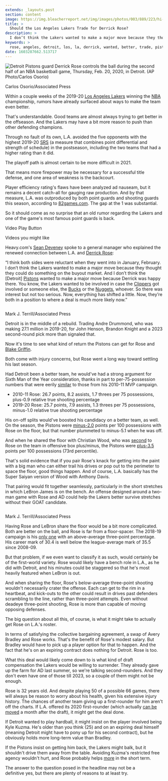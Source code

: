 ```yaml
--- 
extends: _layouts.post 
section: content 
image: https://img.bleacherreport.net/img/images/photos/003/889/223/hi-res-6181b42830f138af9580fb5203cd758a_crop_exact.jpg?w=1200&h=1200&q=75 
title: > 
  Should the Los Angeles Lakers Trade for Derrick Rose? 
description: > 
  I don’t think the Lakers wanted to make a major move because they thought they could do something on the buyout market.And I don’t think the [Detroit] Pistons wanted to make a major move because Derrick was happy there.You know, the Lakers wanted to be involved in case the Clippers got involved or someone else, the Bucks or the Nuggets, whoever.An offense designed around a two-man game with Rose and AD could help the Lakers better survive stretches without their GOAT candidate.Even without deadeye three-point shooting, Rose is more than capable of moving opposing defenses. 
keywords: > 
  rose, angeles, detroit, los, la, derrick, wanted, better, trade, pistons, floor, shooting, team, lakers 
date: 1603287662.513717 
--- 
```

<div><p></p><img alt="Detroit Pistons guard Derrick Rose controls the ball during the second half of an NBA basketball game, Thursday, Feb. 20, 2020, in Detroit. (AP Photo/Carlos Osorio)" src="https://static-assets.bleacherreport.net/img/atoms/lazyImage/logo.png"><p class="credit">Carlos Osorio/Associated Press</p><p class="">Within a couple weeks of the 2019-20 <a href="http://bleacherreport.com/los-angeles-lakers">Los Angeles Lakers</a> winning the <a href="http://bleacherreport.com/nba">NBA</a> championship, rumors have already surfaced about ways to make the team even better.</p><p class="">That's understandable. Good teams are almost always trying to get better in the offseason. And the Lakers may have a bit more reason to push than other defending champions.</p><p class="">Through no fault of its own, L.A. avoided the five opponents with the highest 2019-20 <a href="https://www.basketball-reference.com/leagues/NBA_2020.html#misc_stats::9" target="_blank" rel="noopener noreferrer">SRS</a> (a measure that combines point differential and strength of schedule) in the postseason, including the two teams that had a higher rating than it did.&#160;&#160;</p><p class="">The playoff path is almost certain to be more difficult in 2021.</p><p id="br-ad-17006701" class="br-ad-lazy"></p><p class="">That means more firepower may be necessary for a successful title defense, and one area of weakness is the backcourt.</p><p class="">Player efficiency rating's flaws have been analyzed ad nauseam, but it remains a decent catch-all for gauging raw production. And by that measure, L.A. was outproduced by both point guards and shooting guards this season, according to <a href="http://www.82games.com/1920/1920LAL5.HTM" target="_blank" rel="noopener noreferrer">82games.com</a>. The gap at the 1 was substantial.</p><p class="">So it should come as no surprise that an old rumor regarding the Lakers and one of the game's most famous point guards is back.</p><a rel="noopener noreferrer" target="_blank" class="molecule thumbnail"><img alt="" src="https://static-assets.bleacherreport.net/img/atoms/lazyImage/logo.png">Video Play Button</a><p class="atom video-indicator"><p class="text">Videos you might like </p> </p><p class="">Heavy.com's <a href="https://heavy.com/sports/los-angeles-lakers/derrick-rose-pistons-trade/" target="_blank" rel="noopener noreferrer">Sean Deveney</a> spoke to a general manager who explained the renewed connection between L.A. and <a href="http://bleacherreport.com/derrick-rose">Derrick Rose</a>:</p><p class="">&#8220;I think both sides were reluctant when they went into in January, February. I don&#8217;t think the Lakers wanted to make a major move because they thought they could do something on the buyout market. And I don&#8217;t think the [Detroit] <a href="http://bleacherreport.com/detroit-pistons">Pistons</a> wanted to make a major move because Derrick was happy there. You know, the Lakers wanted to be involved in case the <a href="http://bleacherreport.com/los-angeles-clippers">Clippers</a> got involved or someone else, the <a href="http://bleacherreport.com/milwaukee-bucks">Bucks</a> or the <a href="http://bleacherreport.com/denver-nuggets">Nuggets</a>, whoever. So there was interest but not too serious. Now, everything has shifted a little. Now, they&#8217;re both in a position to where a deal is much more likely now.&#8221;</p><p></p><img alt="" src="https://static-assets.bleacherreport.net/img/atoms/lazyImage/logo.png"><p class="credit">Mark J. Terrill/Associated Press</p><p class="">Detroit is in the middle of a rebuild.&#160;Trading Andre Drummond, who was making 27.1 million in 2019-20, for John Henson, Brandon Knight and a 2023 second-round pick more than signaled that.</p><p class="">Now it's time to see what kind of return the Pistons can get for Rose and <a href="http://bleacherreport.com/blake-griffin">Blake Griffin</a>.</p><p id="br-ad-53735041" class="br-ad-lazy"></p><p class="">Both come with injury concerns, but Rose went a long way toward settling his last season.</p><p class="">Had Detroit been a better team, he would've had a strong argument for Sixth Man of the Year consideration, thanks in part to per-75-possession numbers that were eerily <a href="https://stathead.com/basketball/psl_finder.cgi?request=1&amp;match=single&amp;order_by_asc=0&amp;order_by=obpm&amp;per_minute_base=36&amp;type=per_poss&amp;per_poss_base=75&amp;is_playoffs=N&amp;year_min=2011&amp;year_max=2020&amp;ccomp%5B1%5D=gt&amp;cval%5B1%5D=3.85&amp;cstat%5B1%5D=obpm&amp;ccomp%5B2%5D=gt&amp;cval%5B2%5D=.5495&amp;cstat%5B2%5D=ts_pct&amp;positions%5B%5D=G&amp;positions%5B%5D=GF&amp;positions%5B%5D=F&amp;positions%5B%5D=FG&amp;positions%5B%5D=FC&amp;positions%5B%5D=C&amp;positions%5B%5D=CF&amp;lg_id=NBA&amp;birth_country_is=Y&amp;birth_state=IL&amp;age_min=0&amp;age_max=99&amp;height_min=74&amp;height_max=74&amp;season_start=1&amp;season_end=-1&amp;college_id=memphis&amp;as_comp=gt&amp;as_val=0" target="_blank" rel="noopener noreferrer">similar</a> to those from his 2010-11 MVP campaign.</p><ul class="atom bulletedList"><li>2010-11 Rose: 26.7 points, 8.2 assists, 1.7 threes per 75 possessions, plus-0.9 relative true shooting percentage</li><li>2019-20 Rose: 25.7 points, 7.9 assists, 1.3 threes per 75 possessions, minus-1.0 relative true shooting percentage</li></ul><p class="">His on-off splits would've boosted his candidacy on a better team, as well. On the season, the Pistons were <a href="https://cleaningtheglass.com/stats/player/3165/onoff#tab-team_efficiency" target="_blank" rel="noopener noreferrer">minus-2.0</a> points per 100 possessions with Rose on the floor, but that number plummeted to minus-5.1 when he was off.</p><p class="">And when he shared the floor with Christian Wood, who was <a href="https://www.basketball-reference.com/teams/DET/2020.html#advanced::23" target="_blank" rel="noopener noreferrer">second</a> to Rose on the team in offensive box plus/minus, the Pistons were <a href="https://cleaningtheglass.com/stats/team/9/lineups?on=3165&amp;on=4077#tab-four_factors" target="_blank" rel="noopener noreferrer">plus-3.5</a> points per 100 possessions (73rd percentile).</p><p class="">That's solid evidence that if you pair Rose's knack for getting into the paint with a big man who can either trail his drives or pop out to the perimeter to space the floor, good things happen. And of course, L.A. basically has the Super Saiyan version of Wood with Anthony Davis.</p><p class="">That pairing would fit together seamlessly, particularly in the short stretches in which LeBron James is on the bench. An offense designed around a two-man game with Rose and AD could help the Lakers better survive stretches without their GOAT candidate.</p><p></p><img alt="" src="https://static-assets.bleacherreport.net/img/atoms/lazyImage/logo.png"><p class="credit">Mark J. Terrill/Associated Press</p><p class="">Having Rose and LeBron share the floor would be a bit more complicated. Both are better on the ball, and Rose is far from a floor-spacer. The 2018-19 campaign is his <a href="https://www.basketball-reference.com/players/r/rosede01.html#adj-shooting::none" target="_blank" rel="noopener noreferrer">only one</a> with an above-average three-point percentage. His career mark of 30.4 is well below the league-average mark of 35.5 since 2008-09.</p><p id="br-ad-38153476" class="br-ad-lazy"></p><p class="">But that problem, if we even want to classify it as such, would certainly be of the first-world variety. Rose would likely have a bench role in L.A., as he did with Detroit, and his minutes could be staggered so that he's most heavily featured when LeBron is out.</p><p class="">And when sharing the floor, Rose's below-average three-point shooting wouldn't necessarily crater the offense. Each can get to the rim in a heartbeat, and kick-outs to the other could result in drives past defenders scrambling to the line, rather than three-point attempts. Even without deadeye three-point shooting, Rose is more than capable of moving opposing defenses.</p><p class="">The big question about all this, of course, is what it might take to actually get Rose on L.A.'s roster.</p><p class="">In terms of satisfying the collective bargaining agreement, a swap of Avery Bradley and Rose works. That's the benefit of Rose's modest salary. But Bradley would have to pick up a player option for that to happen. And the fact that he's on an expiring contract does nothing for Detroit. Rose is too.</p><p class="">What this deal would likely come down to is what kind of draft compensation the Lakers would be willing to surrender. They already gave up the farm for AD last summer, so we're talking second-rounders. And they don't even have one of those till 2023, so a couple of them might not be enough.</p><p class="">Rose is 32 years old. And despite playing 50 of a possible 66 games, there will always be reason to worry about his health, given his extensive injury history. The chances of another team giving up a first-rounder for him aren't off the charts. If L.A. offered its 2020 first-rounder (which actually <a href="https://www.silverscreenandroll.com/2020/8/16/21370790/lakers-news-2020-nba-draft-28th-pick-prospects-toronto-raptors" target="_blank" rel="noopener noreferrer">can be moved</a> a month after the draft), it might get the deal done.</p><p id="br-ad-122144018" class="br-ad-lazy"></p><p class="">If Detroit wanted to play hardball, it might insist on the player involved being Kyle Kuzma. He's older than you think (25) and on an expiring deal himself (meaning Detroit might have to pony up for his second contract), but he obviously holds more long-term value than Bradley.</p><p class="">If the Pistons insist on getting him back, the Lakers might balk, but it shouldn't drive them away from the table. Avoiding Kuzma's restricted free agency wouldn't hurt, and Rose probably helps <a href="https://www.basketball-reference.com/leagues/NBA_2020_advanced.html#advanced_stats::27" target="_blank" rel="noopener noreferrer">more</a> in the short term.</p><p class="">The answer to the question posed in the headline may not be a definitive&#160;yes, but there are plenty of reasons to at least try.</p></div>